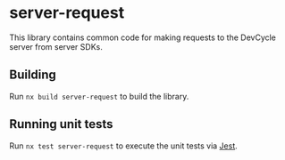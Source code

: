 # server-request

This library contains common code for making requests to the DevCycle server from server SDKs.

## Building

Run `nx build server-request` to build the library.

## Running unit tests

Run `nx test server-request` to execute the unit tests via [Jest](https://jestjs.io).
